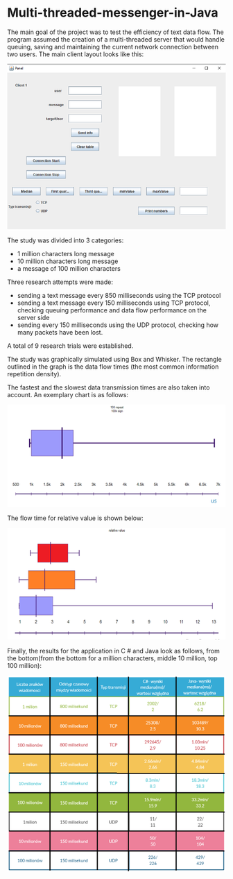 # Multi-threaded-messenger-in-Java

The main goal of the project was to test the efficiency of text data flow. The program assumed the creation of a multi-threaded server that would handle queuing, saving and maintaining the current network connection between two users. The main client layout looks like this:

![](fotos/layout.PNG)

The study was divided into 3 categories:
- 1 million characters long message
- 10 million characters long message
- a message of 100 million characters

Three research attempts were made:
- sending a text message every 850 milliseconds using the TCP protocol
- sending a text message every 150 milliseconds using TCP protocol, checking queuing performance and data flow performance on the server side
- sending every 150 milliseconds using the UDP protocol, checking how many packets have been lost.

A total of 9 research trials were established.

The study was graphically simulated using Box and Whisker. The rectangle outlined in the graph is the data flow times (the most common information repetition density).

The fastest and the slowest data transmission times are also taken into account. An exemplary chart is as follows:

![](fotos/box_and_whisker.png)

The flow time for relative value is shown below:

![](fotos/results.png)

Finally, the results for the application in C # and Java look as follows, from the bottom(from the bottom for a million characters, middle 10 million, top 100 million):

![](fotos/table.png)
